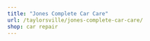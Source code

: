 ```yaml
---
title: "Jones Complete Car Care"
url: /taylorsville/jones-complete-car-care/
shop: car repair
---
```

